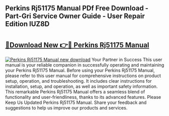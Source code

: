 ## Perkins Rj51175 Manual PDf Free Download - Part-Gri Service Owner Guide - User Repair Edition IUZ8D

# <h2><a href="http://cf18799.oget.top/?id=Perkins+Rj51175+Manual">🔗Download New 👉🔴 Perkins Rj51175 Manual</a></h2>

[![Perkins Rj51175 Manual new download](https://i.imgur.com/5g1atiW.png)](http://cf18799.oget.top/?id=Perkins+Rj51175+Manual)
Your Partner in Success This user manual is your reliable companion in successfully operating and maintaining your Perkins Rj51175 Manual. Before using your Perkins Rj51175 Manual, please refer to this user manual for comprehensive instructions on product setup, operation, and troubleshooting. It includes clear instructions for installation, setup, and operation, as well as important safety information. This remarkable Perkins Rj51175 Manual offers a seamless blend of functionality and user-friendliness, thanks to its advanced features. Please Keep Us Updated Perkins Rj51175 Manual. Share your feedback and suggestions to help us improve our products and services.
